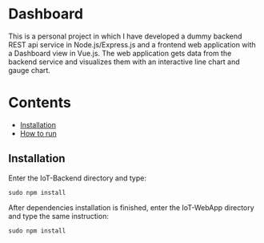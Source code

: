 # Dashboard 
This is a personal project in which I have developed a dummy backend REST api service in Node.js/Express.js and a frontend web application with a Dashboard view in Vue.js. The web application gets data from the backend service and visualizes them with an interactive line chart and gauge chart.

# Contents

* [Installation](#installtion)
* [How to run](#how-to-run)

<a name="installation"></a>
## Installation

Enter the IoT-Backend directory and type:
```npm
sudo npm install
```
After dependencies installation is finished, enter the IoT-WebApp directory and type the same instruction:
```npm
sudo npm install
```


<a name="how-to-run"></a>
